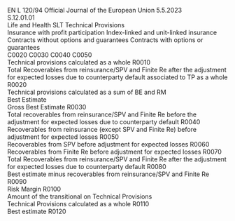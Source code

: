 EN  L 120/94 Official Journal of the European Union 5.5.2023  
S.12.01.01  
Life and Health SLT Technical Provisions  
Insurance 
with profit 
participation  Index-linked and unit-linked insurance  
Contracts 
without 
options and 
guarantees  Contracts 
with options 
or guarantees  
C0020  C0030  C0040  C0050  
Technical provisions calculated as a whole  R0010  
Total Recoverables from reinsurance/SPV and Finite Re after the 
adjustment for expected losses due to counterparty default 
associated to TP as a whole  R0020  
Technical provisions calculated as a sum of BE and RM  
Best Estimate  
Gross Best Estimate  R0030  
Total recoverables from reinsurance/SPV and Finite Re before 
the adjustment for expected losses due to counterparty default  R0040  
Recoverables from reinsurance (except SPV and Finite Re) 
before adjustment for expected losses  R0050  
Recoverables from SPV before adjustment for expected losses  R0060  
Recoverables from Finite Re before adjustment for expected 
losses  R0070  
Total Recoverables from reinsurance/SPV and Finite Re after the 
adjustment for expected losses due to counterparty default  R0080  
Best estimate minus recoverables from reinsurance/SPV and 
Finite Re  R0090  
Risk Margin  R0100  
Amount of the transitional on Technical Provisions  
Technical Provisions calculated as a whole  R0110  
Best estimate  R0120